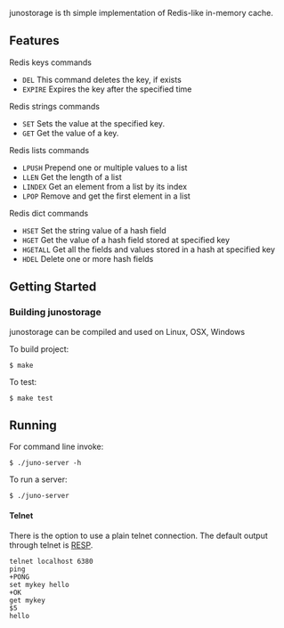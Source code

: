 
junostorage is th simple implementation of Redis-like in-memory cache.




## Features

Redis keys commands

- `DEL` This command deletes the key, if exists
- `EXPIRE` Expires the key after the specified time

Redis strings commands

- `SET` Sets the value at the specified key.
- `GET` Get the value of a key.

Redis lists commands

- `LPUSH`  Prepend one or multiple values to a list
- `LLEN`   Get the length of a list
- `LINDEX` Get an element from a list by its index
- `LPOP`   Remove and get the first element in a list

Redis dict commands

- `HSET`    Set the string value of a hash field
- `HGET`    Get the value of a hash field stored at specified key
- `HGETALL` Get all the fields and values stored in a hash at specified key
- `HDEL`    Delete one or more hash fields


## Getting Started


### Building junostorage

junostorage can be compiled and used on Linux, OSX, Windows

To build project:
```
$ make
```

To test:
```
$ make test
```

## Running
For command line invoke:
```
$ ./juno-server -h
```

To run a server:

```
$ ./juno-server

```


#### Telnet
There is the option to use a plain telnet connection. The default output through telnet is [RESP](http://redis.io/topics/protocol).

```
telnet localhost 6380
ping
+PONG
set mykey hello
+OK
get mykey
$5
hello


```
